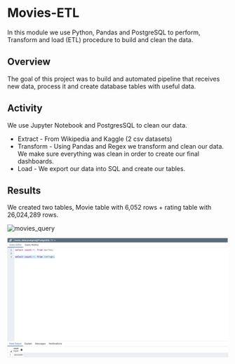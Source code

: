 # Movies-ETL

In this module we use Python, Pandas and PostgreSQL to perform, Transform and load (ETL) procedure to build and clean the data.

## Overview
The goal of this project was to build and automated pipeline that receives new data, process it and create database tables with useful data.

## Activity
We use Jupyter Notebook and PostgresSQL to clean our data.
- Extract - From Wikipedia and Kaggle (2 csv datasets)
- Transform - Using Pandas and Regex we transform and clean our data. We make sure everything was clean in order to create our final dashboards.
- Load - We export our data into SQL and create our tables.

## Results

We created two tables, Movie table with 6,052 rows + rating table with 26,024,289 rows.

![movies_query](https://user-images.githubusercontent.com/108194577/186309930-06a885b2-98c5-467d-ae82-4659d908591c.png)


![ratings_query](/ratings_query.png)
